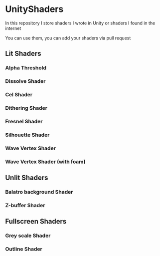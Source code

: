 # UnityShaders
In this repository I store shaders I wrote in Unity or shaders I found in the internet

You can use them, you can add your shaders via pull request


## Lit Shaders
### Alpha Threshold

### Dissolve Shader

### Cel Shader

### Dithering Shader

### Fresnel Shader

### Silhouette Shader

### Wave Vertex Shader

### Wave Vertex Shader (with foam)


## Unlit Shaders
### Balatro background Shader

### Z-buffer Shader


## Fullscreen Shaders 
### Grey scale Shader

### Outline Shader
